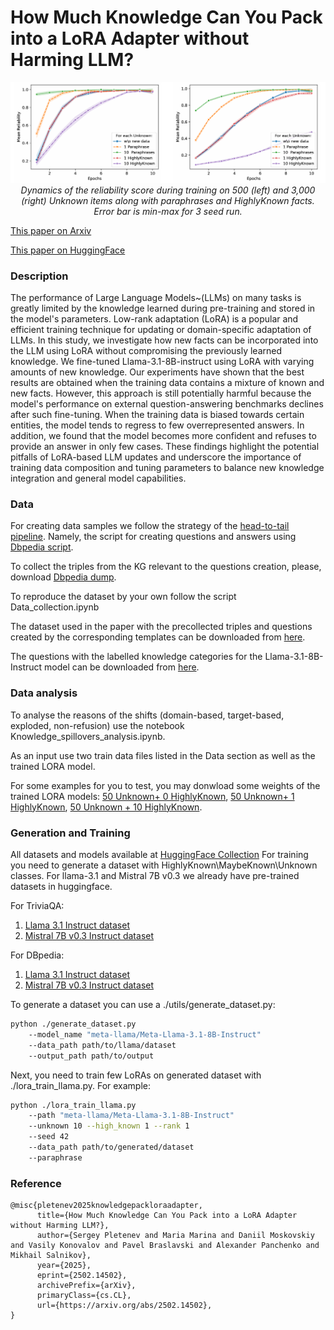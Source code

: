 # How Much Knowledge Can You Pack into a LoRA Adapter without Harming LLM?


<p align="center">
  <img src="./main_res.png" title="hover text">
  <em>Dynamics of the reliability score during training on 500 (left) and 3,000 (right) Unknown items along with paraphrases and HighlyKnown facts. Error bar is min-max for 3 seed run.</em>
</p>

[This paper on Arxiv](https://arxiv.org/abs/2502.14502)

[This paper on HuggingFace](https://huggingface.co/papers/2502.14502)

### Description

The performance of Large Language Models~(LLMs) on many tasks is greatly limited by the knowledge learned during pre-training and stored in the model's parameters. Low-rank adaptation (LoRA) is a popular and efficient training technique for updating or domain-specific adaptation of LLMs. In this study, we investigate how new facts can be incorporated into the LLM using LoRA without compromising the previously learned knowledge. We fine-tuned Llama-3.1-8B-instruct using LoRA with varying amounts of new knowledge. Our experiments have shown that the best results are obtained when the training data contains a mixture of known and new facts. However, this approach is still potentially harmful because the model's performance on external question-answering benchmarks declines after such fine-tuning. When the training data is biased towards certain entities, the model tends to regress to few overrepresented answers. In addition, we found that the model becomes more confident and refuses to provide an answer in only few cases. These findings highlight the potential pitfalls of LoRA-based LLM updates and underscore the importance of training data composition and tuning parameters to balance new knowledge integration and general model capabilities.

### Data 

For creating data samples we follow the strategy of the [head-to-tail pipeline](https://github.com/facebookresearch/head-to-tail). Namely, the script for creating questions and answers using [Dbpedia script](https://github.com/facebookresearch/head-to-tail).

To collect the triples from the KG relevant to the questions creation, please, download [Dbpedia dump](https://databus.dbpedia.org/dbpedia/mappings/mappingbased-objects). 

To reproduce the dataset by your own follow the script Data_collection.ipynb

The dataset used in the paper with the precollected triples and questions created by the corresponding templates can be downloaded from [here](https://drive.google.com/file/d/1pCtfRlvBW769384AgmfNBpIU8OmftfKd/view?usp=sharing).

The questions with the labelled knowledge categories for the Llama-3.1-8B-Instruct model can be downloaded from [here](https://drive.google.com/file/d/1-NDeTa8TMRNY9UIsIqtI-Iw4vq-rda35/view?usp=sharing).

### Data analysis

To analyse the reasons of the shifts (domain-based, target-based, exploded, non-refusion) use the notebook Knowledge_spillovers_analysis.ipynb.

As an input use two train data files listed in the Data section as well as the trained LORA model.

For some examples for you to test, you may donwload some weights of the trained LORA models: [50 Unknown+ 0 HighlyKnown](https://drive.google.com/file/d/18aTHDFA6RtxhOUK9L_D27toPj94VjeNd/view?usp=sharing),  [50 Unknown+ 1 HighlyKnown](https://drive.google.com/file/d/1ya5tE5XBLC4n7PP01_v9z00Bzy_2tQj-/view?usp=sharing), [50 Unknown + 10 HighlyKnown](https://drive.google.com/file/d/1o1SKVEiTbpMA7_PeLV5DXI_oI2wxYeiQ/view?usp=sharing).

### Generation and Training
All datasets and models available at [HuggingFace Collection](https://huggingface.co/collections/s-nlp/knowledge-packing-67bc4e2a58c961b2c530b08c)
For training you need to generate a dataset with HighlyKnown\MaybeKnown\Unknown classes.
For llama-3.1 and Mistral 7B v0.3 we already have pre-trained datasets in huggingface.

For TriviaQA:
1. [Llama 3.1 Instruct dataset](https://huggingface.co/datasets/s-nlp/Llama-3.1-8B-Instruct-TriviaQA-HighlyKnown)
2. [Mistral 7B v0.3 Instruct dataset](https://huggingface.co/datasets/s-nlp/Mistral-7b-0.3-Instruct-TriviaQA-HighlyKnown)

For DBpedia:
1. [Llama 3.1 Instruct dataset](https://huggingface.co/datasets/s-nlp/Llama-3.1-8B-Instruct-DBpedia-HighlyKnown)
2. [Mistral 7B v0.3 Instruct dataset](https://huggingface.co/datasets/s-nlp/Mistral-7b-0.3-Instruct-DBpedia-HighlyKnown)


To generate a dataset you can use a ./utils/generate_dataset.py:

```bash
python ./generate_dataset.py 
    --model_name "meta-llama/Meta-Llama-3.1-8B-Instruct" 
    --data_path path/to/llama/dataset
    --output_path path/to/output
```

Next, you need to train few LoRAs on generated dataset with ./lora_train_llama.py. For example:
```bash
python ./lora_train_llama.py 
    --path "meta-llama/Meta-Llama-3.1-8B-Instruct" 
    --unknown 10 --high_known 1 --rank 1 
    --seed 42
    --data_path path/to/generated/dataset
    --paraphrase
```

### Reference

```
@misc{pletenev2025knowledgepackloraadapter,
      title={How Much Knowledge Can You Pack into a LoRA Adapter without Harming LLM?}, 
      author={Sergey Pletenev and Maria Marina and Daniil Moskovskiy and Vasily Konovalov and Pavel Braslavski and Alexander Panchenko and Mikhail Salnikov},
      year={2025},
      eprint={2502.14502},
      archivePrefix={arXiv},
      primaryClass={cs.CL},
      url={https://arxiv.org/abs/2502.14502}, 
}
```
